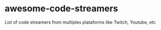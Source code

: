 # awesome-code-streamers
List of code streamers from multiples plataforms like Twitch, Youtube, etc
